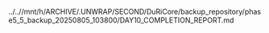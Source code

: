 ../..//mnt/h/ARCHIVE/.UNWRAP/SECOND/DuRiCore/backup_repository/phase5_5_backup_20250805_103800/DAY10_COMPLETION_REPORT.md